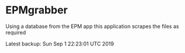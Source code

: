 # EPMgrabber
Using a database from the EPM app this application scrapes the files as required


Latest backup: Sun Sep 1 22:23:01 UTC 2019
